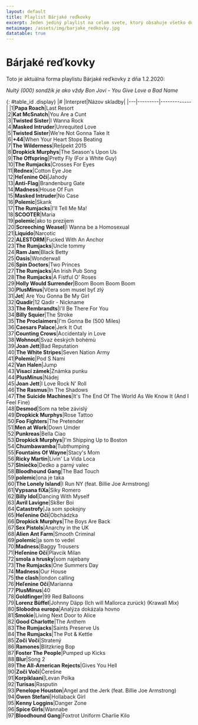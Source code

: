 ```yaml
---
layout: default
title: Playlist Bárjaké reďkovky
excerpt: Jeden jediný playlist na celom svete, ktorý obsahuje všetko dôležité. Iné sú zbytočné.
metaimage: /assets/img/barjake_redkovky.jpg
datatable: true
---
```

# Bárjaké reďkovky
Toto je aktuálna forma playlistu Bárjaké reďkovky z dňa 1.2.2020:  

*Nultý (000) sondžik je ako vždy Bon Jovi - You Give Love a Bad Name*  


{: #table_id .display}
|#  |Interpret|Názov skladby|
|---|---------|-------------|
|1|**Papa Roach**|Last Resort  
|2|**Kat McSnatch**|You Are a Cunt  
|3|**Twisted Sister**|I Wanna Rock  
|4|**Masked Intruder**|Unrequited Love  
|5|**Twisted Sister**|We're Not Gonna Take It  
|6|**+44**|When Your Heart Stops Beating  
|7|**The Wilderness**|Rešpekt 2015  
|8|**Dropkick Murphys**|The Season's Upon Us  
|9|**The Offspring**|Pretty Fly (For a White Guy)  
|10|**The Rumjacks**|Crosses For Eyes  
|11|**Rednex**|Cotton Eye Joe  
|12|**Heľenine Oči**|Jahody  
|13|**Anti-Flag**|Brandenburg Gate  
|14|**Madness**|House Of Fun  
|15|**Masked Intruder**|No Case  
|16|**Polemic**|Skank  
|17|**The Rumjacks**|I'll Tell Me Ma!  
|18|**SCOOTER**|Maria  
|19|**polemic**|ako to prezijem  
|20|**Screeching Weasel**|I Wanna be a Homosexual  
|21|**Liquido**|Narcotic  
|22|**ALESTORM**|Fucked With An Anchor  
|23|**The Rumjacks**|Uncle tommy  
|24|**Ram Jam**|Black Betty  
|25|**Oasis**|Wonderwall  
|26|**Spin Doctors**|Two Princes  
|27|**The Rumjacks**|An Irish Pub Song  
|28|**The Rumjacks**|A Fistful O' Roses  
|29|**Holly Would Surrender**|Boom Boom Boom Boom  
|30|**PlusMínus**|Včera som musel byť zlý  
|31|**Jet**| Are You Gonna Be My Girl  
|32|**Quadir**|12 Qadir - Nickname  
|33|**The Rembrandts**|I'll Be There For You  
|34|**Billy Squier**|The Stroke  
|35|**The Proclaimers**|I'm Gonna Be (500 Miles)  
|36|**Caesars Palace**|Jerk It Out  
|37|**Counting Crows**|Accidentaly in Love  
|38|**Wohnout**|Svaz èeských bohémù  
|39|**Joan Jett**|Bad Reputation  
|40|**The White Stripes**|Seven Nation Army  
|41|**Polemic**|Pod S Nami  
|42|**Van Halen**|Jump  
|43|**Visací zámek**|Známka punku  
|44|**PlusMínus**|Nádej  
|45|**Joan Jett**|I Love Rock N' Roll  
|46|**The Rasmus**|In The Shadows  
|47|**The Suicide Machines**|It's The End Of The World As We Know It (And I Feel Fine)  
|48|**Desmod**|Som na tebe závislý  
|49|**Dropkick Murphys**|Rose Tattoo  
|50|**Foo Fighters**|The Pretender  
|51|**Men at Work**|Down Umder  
|52|**Punkreas**|Bella Ciao  
|53|**Dropkick Murphys**|I'm Shipping Up to Boston  
|54|**Chumbawamba**|Tubthumping  
|55|**Fountains Of Wayne**|Stacy's Mom  
|56|**Ricky Martin**|Livin' La Vida Loca  
|57|**Slniečko**|Dedko a parný valec  
|58|**Bloodhound Gang**|The Bad Touch  
|59|**polemic**|ona je taka  
|60|**The Lonely Island**|I Run NY (feat. Billie Joe Armstrong)  
|61|**Vypsana fiXa**|Siky Romero  
|62|**Billy Idol**|Dancing With Myself  
|63|**Avril Lavigne**|Sk8er Boi  
|64|**Catastrofy**|Ja som spokojny  
|65|**Heľenine Oči**|Obchádzka  
|66|**Dropkick Murphys**|The Boys Are Back  
|67|**Sex Pistols**|Anarchy in the UK  
|68|**Alien Ant Farm**|Smooth Criminal  
|69|**polemic**|ja som to vedel  
|70|**Madness**|Baggy Trousers  
|71|**Heľenine Oči**|Plavcik Milan  
|72|**smola a hrusky**|som najebany  
|73|**The Rumjacks**|One Summers Day  
|74|**Madness**|Our House  
|75|**the clash**|london calling  
|76|**Heľenine Oči**|Marianna  
|77|**PlusMínus**|40  
|78|**Goldfinger**|99 Red Balloons  
|79|**Lorenz Büffel**|Johnny Däpp (Ich will Mallorca zurück) (Krawall Mix)  
|80|**Slobodna europa**|Analýza dokázala hovno  
|81|**Smokie**|Living Next Door to Alice  
|82|**Good Charlotte**|The Anthem  
|83|**The Rumjacks**|Saints Preserve Us  
|84|**The Rumjacks**|The Pot & Kettle  
|85|**Zoči Voči**|Stratený  
|86|**Ramones**|Blitzkrieg Bop  
|87|**Foster The People**|Pumped up Kicks  
|88|**Blur**|Song 2  
|89|**The All-American Rejects**|Gives You Hell  
|90|**Zoči Voči**|Čerešne  
|91|**Korpiklaani**|Levan Polka  
|92|**Turisas**|Rasputin  
|93|**Penelope Houston**|Angel and the Jerk (feat. Billie Joe Armstrong)  
|94|**Gwen Stefani**|Hollaback Girl  
|95|**Kenny Loggins**|Danger Zone  
|96|**Spice Girls**|Wannabe  
|97|**Bloodhound Gang**|Foxtrot Uniform Charlie Kilo

